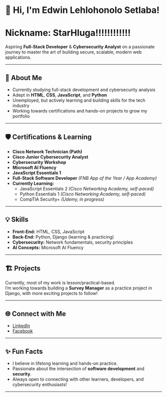 # 👋 Hi, I'm Edwin Lehlohonolo Setlaba!
# Nickname: StarHluga!!!!!!!!!!!!

Aspiring **Full-Stack Developer** & **Cybersecurity Analyst** on a passionate journey to master the art of building secure, scalable, modern web applications.

---

## 🚀 About Me

- Currently studying full-stack development and cybersecurity analysis  
- Adept in **HTML**, **CSS**, **JavaScript**, and **Python**
- Unemployed, but actively learning and building skills for the tech industry
- Working towards certifications and hands-on projects to grow my portfolio

---

## 🛡️ Certifications & Learning

- **Cisco Network Technician (Path)**
- **Cisco Junior Cybersecurity Analyst**
- **Cybersecurity Workshop**
- **Microsoft AI Fluency**
- **JavaScript Essentials 1**
- **Full-Stack Software Developer** *(FNB App of the Year / App Academy)*
- **Currently Learning:**
  - JavaScript Essentials 2 *(Cisco Networking Academy, self-paced)*
  - Python Essentials 1 *(Cisco Networking Academy, self-paced)*
  - CompTIA Security+ *(Udemy, in progress)*

---

## 💡 Skills

- **Front-End:** HTML, CSS, JavaScript
- **Back-End:** Python, Django (learning & practicing)
- **Cybersecurity:** Network fundamentals, security principles
- **AI Concepts:** Microsoft AI Fluency

---

## 🏗️ Projects

Currently, most of my work is lesson/practical-based.  
I’m working towards building a **Survey Manager** as a practice project in Django, with more exciting projects to follow!

---

## 🌐 Connect with Me

- [LinkedIn](https://www.linkedin.com/in/edwin-lehlohonolo-setlaba-8a42ba191/details/certifications/)
- [Facebook](https://www.facebook.com/StarhlugaEdwinSetlaba)

---

## ✨ Fun Facts

- I believe in lifelong learning and hands-on practice.
- Passionate about the intersection of **software development** and **security**.
- Always open to connecting with other learners, developers, and cybersecurity enthusiasts!

---

<!--
Feel free to reach out if you’d like to collaborate, offer advice, or just chat about tech!
-->

